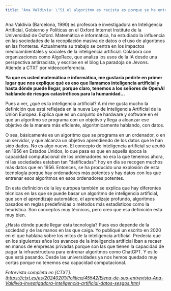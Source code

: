 ```yaml
---
title: "Ana Valdivia: \"Si el algoritmo es racista es porque se ha entrenado con datos racistas\""
---
```

Ana Valdivia (Barcelona, 1990) es profesora e investigadora en Inteligencia Artificial, Gobierno y Políticas en el Oxford Internet Institute de la Universidad de Oxford. Matemática e informática, ha estudiado la influencia en las sociedades de la recopilación masiva de datos o el uso de algoritmos en las fronteras. Actualmente su trabajo se centra en los impactos medioambientales y sociales de la inteligencia artificial. Colabora con organizaciones como AlgoRace, que analiza los usos de la IA desde una perspectiva antirracista, y escribe en el blog La paradoja de Jevons. Atiende a CTXT por videoconferencia.

**Ya que es usted matemática e informática, me gustaría pedirle en primer lugar que nos explique qué es eso que llamamos inteligencia artificial y hasta dónde puede llegar, porque claro, tenemos a los señores de OpenAI hablando de riesgos catastróficos para la humanidad...**

Pues a ver, ¿qué es la inteligencia artificial? A mí me gusta mucho la definición que está reflejada en la nueva Ley de Inteligencia Artificial de la Unión Europea. Explica que es un conjunto de hardware y software en el que un algoritmo se programa con un objetivo y llega a alcanzar ese objetivo de la manera más eficiente, algorítmicamente hablando, con datos.

O sea, básicamente es un algoritmo que se programa en un ordenador, o en un servidor, y que alcanza un objetivo aprendiendo de los datos que le han sido dados. No es algo nuevo. El concepto de inteligencia artificial se acuñó en 1956 en Estados Unidos, lo que pasa es que en aquella época la capacidad computacional de los ordenadores no era la que tenemos ahora, ni las sociedades estaban tan “datificadas”: hoy en día se recogen muchos más datos que en 1956. Entonces, se ha producido una explosión de esta tecnología porque hay ordenadores más potentes y hay datos con los que entrenar esos algoritmos en esos ordenadores potentes.

En esta definición de la ley europea también se explica que hay diferentes técnicas en las que se puede basar un algoritmo de inteligencia artificial, que son el aprendizaje automático, el aprendizaje profundo, algoritmos basados en reglas predefinidas o métodos más estadísticos como la heurística. Son conceptos muy técnicos, pero creo que esa definición está muy bien.

¿Hasta dónde puede llegar esta tecnología? Pues eso depende de la sociedad y de las manos en las que caiga. Yo publiqué un escrito en 2020 en el que hablaba sobre los mitos de la inteligencia artificial. Predecía que en los siguientes años los avances de la inteligencia artificial iban a recaer en manos de empresas privadas porque son las que tienen la capacidad de pagar la infraestructura para entrenar algoritmos como ChatGPT. Y es lo que está pasando. Desde las universidades ya nos hemos quedado muy cortas porque no tenemos esa capacidad computacional.

*Entrevista completa en [CTXT].(https://ctxt.es/es/20240201/Politica/45542/Elena-de-sus-entrevista-Ana-Valdivia-investigadora-inteligencia-artificial-datos-sesgos.htm)*
